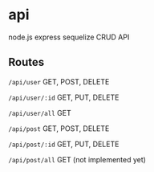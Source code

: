 # api
node.js express sequelize CRUD API

## Routes
``/api/user`` GET, POST, DELETE

``/api/user/:id`` GET, PUT, DELETE

``/api/user/all`` GET


``/api/post`` GET, POST, DELETE

``/api/post/:id`` GET, PUT, DELETE

``/api/post/all`` GET
(not implemented yet)

